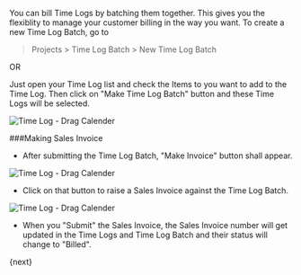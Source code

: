 You can bill Time Logs by batching them together. This gives you the flexiblity to manage your customer billing in the way you want. To create a new Time Log Batch, go to 

> Projects > Time Log Batch > New Time Log Batch

OR

Just open your Time Log list and check the Items to you want to add to the Time Log. Then click on "Make Time Log Batch" button and these Time Logs will be selected.

<img class="screenshot" alt="Time Log - Drag Calender" src="/assets/manual_erpnext_com/img/project/time_log_batch.gif">

###Making Sales Invoice

* After submitting the Time Log Batch, "Make Invoice" button shall appear.

<img class="screenshot" alt="Time Log - Drag Calender" src="/assets/manual_erpnext_com/img/project/time_log_batch_make_invoice.png">

* Click on that button to raise a Sales Invoice against the Time Log Batch.

<img class="screenshot" alt="Time Log - Drag Calender" src="/assets/manual_erpnext_com/img/project/time_log_batch_sales_invoice.png">

* When you "Submit" the Sales Invoice, the Sales Invoice number will get updated in the Time Logs and Time Log Batch and their status will change to "Billed".

{next}